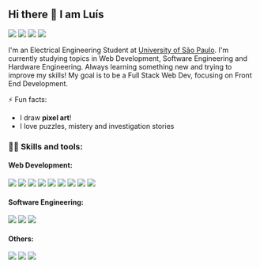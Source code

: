 ## Hi there 👋 I am Luís

[![](https://img.shields.io/badge/linkedin-%230077B5.svg?&logo=linkedin&logoColor=white)](https://linkedin.com/in/lfvperes)
[![](https://img.shields.io/badge/twitter-%231DA1F2.svg?&logo=twitter&logoColor=white)](https://twitter.com/lfvperes)
[![](https://img.shields.io/badge/instagram-%23E4405F.svg?&logo=instagram&logoColor=white)](https://instagram.com/lfvperes)
[![](https://img.shields.io/badge/gmail-%23FFFFFF.svg?&logo=gmail&logoColor=%23D14836)](mailto:luisfvperes@gmail.com)

I'm an Electrical Engineering Student at [University of São Paulo](https://www5.usp.br/#english). I'm currently studying topics in Web Development, Software Engineering and Hardware Engineering. Always learning something new and trying to improve my skills!
My goal is to be a Full Stack Web Dev, focusing on Front End Development.

⚡ Fun facts: 
- I draw **pixel art**!
- I love puzzles, mistery and investigation stories

### 👩‍💻 **Skills and tools:**
#### Web Development:
![](https://img.shields.io/badge/html-%23E34F26.svg?&style=for-the-badge&logo=html5&logoColor=white)
![](https://img.shields.io/badge/css-%231572B6.svg?&style=for-the-badge&logo=css3&logoColor=white)
![](https://img.shields.io/badge/javascript-%23323330.svg?&style=for-the-badge&logo=javascript&logoColor=%23F7DF1E)
![](https://img.shields.io/badge/node.js-%2343853D.svg?&style=for-the-badge&logo=node.js&logoColor=white)
![](https://img.shields.io/badge/react.js-%2335495e.svg?&style=for-the-badge&logo=react&logoColor=%2361DAFB)
![](https://img.shields.io/badge/vue.js-%234FC08D.svg?&style=for-the-badge&logo=vue.js&logoColor=white)
![](https://img.shields.io/badge/bootstrap-%237952B3.svg?&style=for-the-badge&logo=bootstrap&logoColor=white)
![](https://img.shields.io/badge/adobe%20xd-%23323330.svg?&style=for-the-badge&logo=adobe-xd&logoColor=%23FF61F6)
![](https://img.shields.io/badge/selenium-%2343B02A.svg?&style=for-the-badge&logo=selenium&logoColor=white)

#### Software Engineering:
![](https://img.shields.io/badge/python-%23306998.svg?&style=for-the-badge&logo=python&logoColor=%23FFE873)
![](https://img.shields.io/badge/C++-%2300599C.svg?&style=for-the-badge&logo=c%2B%2B&logoColor=white)
![](https://img.shields.io/badge/c%20%23-%23239120.svg?&style=for-the-badge&logo=c-sharp&logoColor=white)

#### Others:
![](https://img.shields.io/badge/git-%23F05033.svg?&style=for-the-badge&logo=git&logoColor=white)
![](https://img.shields.io/badge/vs%20code-%23323330.svg?&style=for-the-badge&logo=visual-studio-code&logoColor=%23007ACC)
![](https://img.shields.io/badge/tensorflow-%23425066.svg?&style=for-the-badge&logo=tensorflow&logoColor=%23FF6F00)

<!---
![](https://img.shields.io/badge/adobe%20photoshop-%23323330.svg?&style=for-the-badge&logo=adobe-photoshop&logoColor=%2331A8FF)
![](https://img.shields.io/badge/adobe%20illustrator-%23323330.svg?&style=for-the-badge&logo=adobe-illustrator&logoColor=%23FF9A00)
![](https://img.shields.io/badge/adobe%20indesign-%23323330.svg?&style=for-the-badge&logo=adobe-indesign&logoColor=%23FF3366)
![](https://img.shields.io/badge/ms%20excel-%23217346.svg?&style=for-the-badge&logo=microsoft-excel&logoColor=white)
![](https://img.shields.io/badge/ms%20word-%232B579A.svg?&style=for-the-badge&logo=microsoft-word&logoColor=white)
![](https://img.shields.io/badge/ms%20powerpoint-%23B7472A.svg?&style=for-the-badge&logo=microsoft-powerpoint&logoColor=white)
![](https://img.shields.io/badge/matlab-%230076A8.svg?&style=for-the-badge&logo=mathworks&logoColor=%23C05708)
![](https://img.shields.io/badge/autodesk-%230696D7.svg?&style=for-the-badge&logo=autodesk&logoColor=white)
--->